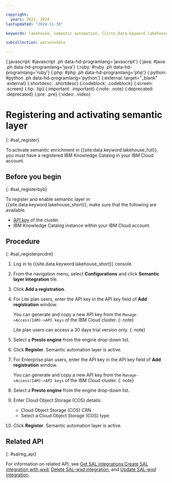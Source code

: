 ```yaml
---

copyright:
  years: 2022, 2024
lastupdated: "2024-11-30"

keywords: lakehouse, semantic automation, {{site.data.keyword.lakehouse_short}}, data enrichment, register

subcollection: watsonxdata

---
```


{:javascript: #javascript .ph data-hd-programlang='javascript'}
{:java: #java .ph data-hd-programlang='java'}
{:ruby: #ruby .ph data-hd-programlang='ruby'}
{:php: #php .ph data-hd-programlang='php'}
{:python: #python .ph data-hd-programlang='python'}
{:external: target="_blank" .external}
{:shortdesc: .shortdesc}
{:codeblock: .codeblock}
{:screen: .screen}
{:tip: .tip}
{:important: .important}
{:note: .note}
{:deprecated: .deprecated}
{:pre: .pre}
{:video: .video}

# Registering and activating semantic layer
{: #sal_register}

To activate semantic enrichment in {{site.data.keyword.lakehouse_full}}, you must have a registered IBM Knowledge Catalog in your IBM Cloud account.

## Before you begin
{: #sal_registerbyb}

To register and enable semantic layer in {{site.data.keyword.lakehouse_short}}, make sure that the following are available.
- [API key](https://cloud.ibm.com/iam/apikeys) of the cluster.
- IBM Knowledge Catalog instance within your IBM Cloud account.

## Procedure
{: #sal_registerprcdre}

1. Log in to {{site.data.keyword.lakehouse_short}} console.
1. From the navigation menu, select **Configurations** and click **Semantic layer integration** tile.
1. Click **Add a registration**.
1. For Lite plan users, enter the API key in the API key field of **Add registration** window.

   You can generate and copy a new API key from the `Manage->Access(IAM)->API keys` of the IBM Cloud cluster.
   {: note}

   Lite plan users can access a 30 days trial version only.
   {: note}

1. Select a **Presto engine** from the engine drop-down list.
1. Click **Register**. Semantic automation layer is active.

1. For Enterprise plan users, enter the API key in the API key field of **Add registration** window.

   You can generate and copy a new API key from the `Manage->Access(IAM)->API keys` of the IBM Cloud cluster.
   {: note}

1. Select a **Presto engine** from the engine drop-down list.
1. Enter Cloud Object Storage (COS) details:
   - Cloud Object Storage (COS) CRN
   - Select a Cloud Object Storage (COS) type

1. Click **Register**. Semantic automation layer is active.

## Related API
{: #salreg_api}

For information on related API, see [Get SAL integrations](https://cloud.ibm.com/apidocs/watsonxdata#get-sal-integration),[Create SAL integration with wxd](https://cloud.ibm.com/apidocs/watsonxdata#create-sal-integration), [Delete SAL-wxd integration](https://cloud.ibm.com/apidocs/watsonxdata#delete-sal-integration), and [Update SAL-wxd integration](https://cloud.ibm.com/apidocs/watsonxdata#update-sal-integration).
